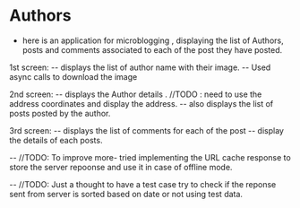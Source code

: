 # Authors

- here is an application for microblogging , displaying the list of Authors, posts and comments associated to each of the post they have posted. 

1st screen:
-- displays the list of author name with their image. 
-- Used async calls to download the image 

2nd screen: 
-- displays the Author details . //TODO : need to use the address coordinates and display the address.
-- also displays the list of posts posted by the author.

3rd screen:
-- displays the list of comments for each of the post 
-- display the details of each posts.

-- //TODO: To improve more- tried implementing the URL cache response to store the server repoonse and use it in case of offline
mode.

-- //TODO: Just a thought to have a test case try to check if the reponse sent from server is sorted based on date or not using test data. 
